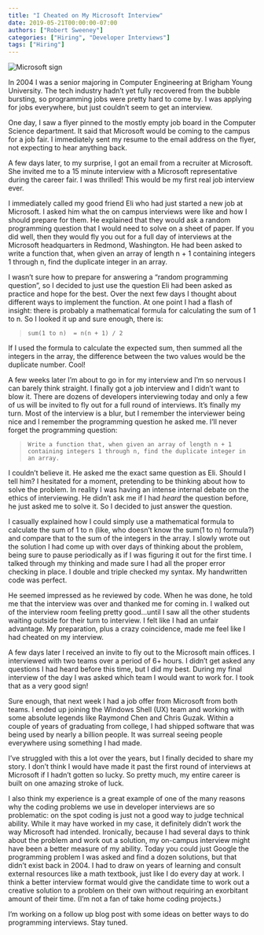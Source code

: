 ```yaml
---
title: "I Cheated on My Microsoft Interview"
date: 2019-05-21T00:00:00-07:00
authors: ["Robert Sweeney"]
categories: ["Hiring", "Developer Interviews"]
tags: ["Hiring"]
---
```


![Microsoft sign](/blog/uploads/microsoft-sign.jpg)

In 2004 I was a senior majoring in Computer Engineering at Brigham Young University. The tech industry hadn’t yet fully recovered from the bubble bursting, so programming jobs were pretty hard to come by. I was applying for jobs everywhere, but just couldn’t seem to get an interview.

One day, I saw a flyer pinned to the mostly empty job board in the Computer Science department. It said that Microsoft would be coming to the campus for a job fair. I immediately sent my resume to the email address on the flyer, not expecting to hear anything back. 

A few days later, to my surprise, I got an email from a recruiter at Microsoft. She invited me to a 15 minute interview with a Microsoft representative during the career fair. I was thrilled! This would be my first real job interview ever. 

I immediately called my good friend Eli who had just started a new job at Microsoft. I asked him what the on campus interviews were like and how I should prepare for them. He explained that they would ask a random programming question that I would need to solve on a sheet of paper. If you did well, then they would fly you out for a full day of interviews at the Microsoft headquarters in Redmond, Washington. He had been asked to write a function that, when given an array of length n + 1 containing integers 1 through n, find the duplicate integer in an array.

I wasn’t sure how to prepare for answering a “random programming question”, so I decided to just use the question Eli had been asked as practice and hope for the best. Over the next few days I thought about different ways to implement the function. At one point I had a flash of insight: there is probably a mathematical formula for calculating the sum of 1 to n. So I looked it up and sure enough, there is:

  > ```sum(1 to n)  = n(n + 1) / 2```

If I used the formula to calculate the expected sum, then summed all the integers in the array, the difference between the two values would be the duplicate number. Cool!

A few weeks later I’m about to go in for my interview and I’m so nervous I can barely think straight. I finally got a job interview and I didn’t want to blow it. There are dozens of developers interviewing today and only a few of us will be invited to fly out for a full round of interviews. It’s finally my turn. Most of the interview is a blur, but I remember the interviewer being nice and I remember the programming question he asked me. I’ll never forget the programming question: 

> ```Write a function that, when given an array of length n + 1 containing integers 1 through n, find the duplicate integer in an array.```

I couldn’t believe it. He asked me the exact same question as Eli. Should I tell him? I hesitated for a moment, pretending to be thinking about how to solve the problem. In reality I was having an intense internal debate on the ethics of interviewing. He didn’t ask me if I had *heard* the question before, he just asked me to solve it. So I decided to just answer the question.

I casually explained how I could simply use a mathematical formula to calculate the sum of 1 to n (like, who doesn’t know the sum(1 to n) formula?) and compare that to the sum of the integers in the array. I slowly wrote out the solution I had come up with over days of thinking about the problem, being sure to pause periodically as if I was figuring it out for the first time. I talked through my thinking and made sure I had all the proper error checking in place.  I double and triple checked my syntax. My handwritten code was perfect.

He seemed impressed as he reviewed by code. When he was done, he told me that the interview was over and thanked me for coming in. I walked out of the interview room feeling pretty good...until I saw all the other students waiting outside for their turn to interview. I felt like I had an unfair advantage. My preparation, plus a crazy coincidence, made me feel like I had cheated on my interview. 

A few days later I received an invite to fly out to the Microsoft main offices. I interviewed with two teams over a period of 6+ hours. I didn’t get asked any questions I had heard before this time, but I did my best. During my final interview of the day I was asked which team I would want to work for. I took that as a very good sign!

Sure enough, that next week I had a job offer from Microsoft from both teams. I ended up joining the Windows Shell (UX) team and working with some absolute legends like Raymond Chen and Chris Guzak. Within a couple of years of graduating from college, I had shipped software that was being used by nearly a billion people. It was surreal seeing people everywhere using something I had made.

I’ve struggled with this a lot over the years, but I finally decided to share my story. I don’t think I would have made it past the first round of interviews at Microsoft if I hadn’t gotten so lucky. So pretty much, my entire career is built on one amazing stroke of luck. 

I also think my experience is a great example of one of the many reasons why the coding problems we use in developer interviews are so problematic: on the spot coding is just not a good way to judge technical ability. While it may have worked in my case, it definitely didn’t work the way Microsoft had intended. Ironically, because I had several days to think about the problem and work out a solution, my on-campus interview might have been a better measure of my ability. Today you could just Google the programming problem I was asked and find a dozen solutions, but that didn’t exist back in 2004. I had to draw on years of learning and consult external resources like a math textbook, just like I do every day at work. I think a better interview format would give the candidate time to work out a creative solution to a problem on their own without requiring an exorbitant amount of their time. (I’m not a fan of take home coding projects.)

I’m working on a follow up blog post with some ideas on better ways to do programming interviews. Stay tuned.

